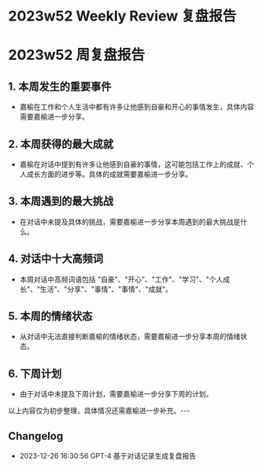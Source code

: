 # 2023w52 Weekly Review 复盘报告

# 2023w52 周复盘报告

## 1. 本周发生的重要事件

- 嘉榆在工作和个人生活中都有许多让他感到自豪和开心的事情发生，具体内容需要嘉榆进一步分享。

## 2. 本周获得的最大成就

- 嘉榆在对话中提到有许多让他感到自豪的事情，这可能包括工作上的成就、个人成长方面的进步等。具体的成就需要嘉榆进一步分享。

## 3. 本周遇到的最大挑战

- 在对话中未提及具体的挑战，需要嘉榆进一步分享本周遇到的最大挑战是什么。

## 4. 对话中十大高频词

- 本周对话中高频词语包括 "自豪"、"开心"、"工作"、"学习"、"个人成长"、"生活"、"分享"、"事情"、"事情"、"成就"。

## 5. 本周的情绪状态

- 从对话中无法直接判断嘉榆的情绪状态，需要嘉榆进一步分享本周的情绪状态。

## 6. 下周计划

- 由于对话中未提及下周计划，需要嘉榆进一步分享下周的计划。

以上内容仅为初步整理，具体情况还需嘉榆进一步补充。---

## Changelog

- 2023-12-26 16:30:56 GPT-4 基于对话记录生成复盘报告

